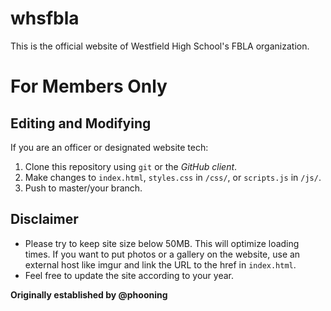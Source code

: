 # whsfbla
This is the official website of Westfield High School's FBLA organization.

# For Members Only
## Editing and Modifying
If you are an officer or designated website tech:

1. Clone this repository using `git` or the _GitHub client_.
2. Make changes to `index.html`, `styles.css` in `/css/`, or `scripts.js` in `/js/`.
3. Push to master/your branch.

## Disclaimer
- Please try to keep site size below 50MB. This will optimize loading times. If you want to put photos or a gallery on the website, use an external host like imgur and link the URL to the href in `index.html`.
- Feel free to update the site according to your year.

**Originally established by @phooning**
